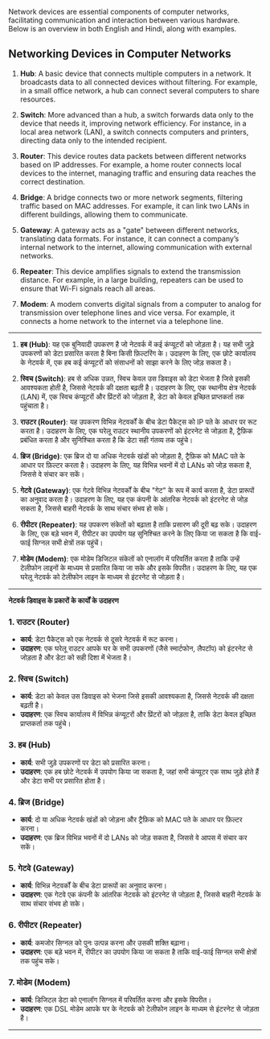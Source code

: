 Network devices are essential components of computer networks, facilitating communication and interaction between various hardware. Below is an overview in both English and Hindi, along with examples.

## Networking Devices in Computer Networks

1. **Hub**: A basic device that connects multiple computers in a network. It broadcasts data to all connected devices without filtering. For example, in a small office network, a hub can connect several computers to share resources.

2. **Switch**: More advanced than a hub, a switch forwards data only to the device that needs it, improving network efficiency. For instance, in a local area network (LAN), a switch connects computers and printers, directing data only to the intended recipient.

3. **Router**: This device routes data packets between different networks based on IP addresses. For example, a home router connects local devices to the internet, managing traffic and ensuring data reaches the correct destination.

4. **Bridge**: A bridge connects two or more network segments, filtering traffic based on MAC addresses. For example, it can link two LANs in different buildings, allowing them to communicate.

5. **Gateway**: A gateway acts as a "gate" between different networks, translating data formats. For instance, it can connect a company’s internal network to the internet, allowing communication with external networks.

6. **Repeater**: This device amplifies signals to extend the transmission distance. For example, in a large building, repeaters can be used to ensure that Wi-Fi signals reach all areas.

7. **Modem**: A modem converts digital signals from a computer to analog for transmission over telephone lines and vice versa. For example, it connects a home network to the internet via a telephone line.

---

1. **हब (Hub)**: यह एक बुनियादी उपकरण है जो नेटवर्क में कई कंप्यूटरों को जोड़ता है। यह सभी जुड़े उपकरणों को डेटा प्रसारित करता है बिना किसी फ़िल्टरिंग के। उदाहरण के लिए, एक छोटे कार्यालय के नेटवर्क में, एक हब कई कंप्यूटरों को संसाधनों को साझा करने के लिए जोड़ सकता है।

2. **स्विच (Switch)**: हब से अधिक उन्नत, स्विच केवल उस डिवाइस को डेटा भेजता है जिसे इसकी आवश्यकता होती है, जिससे नेटवर्क की दक्षता बढ़ती है। उदाहरण के लिए, एक स्थानीय क्षेत्र नेटवर्क (LAN) में, एक स्विच कंप्यूटरों और प्रिंटरों को जोड़ता है, डेटा को केवल इच्छित प्राप्तकर्ता तक पहुंचाता है।

3. **राउटर (Router)**: यह उपकरण विभिन्न नेटवर्कों के बीच डेटा पैकेट्स को IP पते के आधार पर रूट करता है। उदाहरण के लिए, एक घरेलू राउटर स्थानीय उपकरणों को इंटरनेट से जोड़ता है, ट्रैफ़िक प्रबंधित करता है और सुनिश्चित करता है कि डेटा सही गंतव्य तक पहुंचे।

4. **ब्रिज (Bridge)**: एक ब्रिज दो या अधिक नेटवर्क खंडों को जोड़ता है, ट्रैफ़िक को MAC पते के आधार पर फ़िल्टर करता है। उदाहरण के लिए, यह विभिन्न भवनों में दो LANs को जोड़ सकता है, जिससे वे संचार कर सकें।

5. **गेटवे (Gateway)**: एक गेटवे विभिन्न नेटवर्कों के बीच "गेट" के रूप में कार्य करता है, डेटा प्रारूपों का अनुवाद करता है। उदाहरण के लिए, यह एक कंपनी के आंतरिक नेटवर्क को इंटरनेट से जोड़ सकता है, जिससे बाहरी नेटवर्क के साथ संचार संभव हो सके।

6. **रीपीटर (Repeater)**: यह उपकरण संकेतों को बढ़ाता है ताकि प्रसारण की दूरी बढ़ सके। उदाहरण के लिए, एक बड़े भवन में, रीपीटर का उपयोग यह सुनिश्चित करने के लिए किया जा सकता है कि वाई-फाई सिग्नल सभी क्षेत्रों तक पहुंचें।

7. **मोडेम (Modem)**: एक मोडेम डिजिटल संकेतों को एनालॉग में परिवर्तित करता है ताकि उन्हें टेलीफोन लाइनों के माध्यम से प्रसारित किया जा सके और इसके विपरीत। उदाहरण के लिए, यह एक घरेलू नेटवर्क को टेलीफोन लाइन के माध्यम से इंटरनेट से जोड़ता है। 

---
**नेटवर्क डिवाइस के प्रकारों के कार्यों के उदाहरण**

### 1. राउटर (Router)
- **कार्य**: डेटा पैकेट्स को एक नेटवर्क से दूसरे नेटवर्क में रूट करना।
- **उदाहरण**: एक घरेलू राउटर आपके घर के सभी उपकरणों (जैसे स्मार्टफोन, लैपटॉप) को इंटरनेट से जोड़ता है और डेटा को सही दिशा में भेजता है।

### 2. स्विच (Switch)
- **कार्य**: डेटा को केवल उस डिवाइस को भेजना जिसे इसकी आवश्यकता है, जिससे नेटवर्क की दक्षता बढ़ती है।
- **उदाहरण**: एक स्विच कार्यालय में विभिन्न कंप्यूटरों और प्रिंटरों को जोड़ता है, ताकि डेटा केवल इच्छित प्राप्तकर्ता तक पहुंचे।

### 3. हब (Hub)
- **कार्य**: सभी जुड़े उपकरणों पर डेटा को प्रसारित करना।
- **उदाहरण**: एक हब छोटे नेटवर्क में उपयोग किया जा सकता है, जहां सभी कंप्यूटर एक साथ जुड़े होते हैं और डेटा सभी पर प्रसारित होता है।

### 4. ब्रिज (Bridge)
- **कार्य**: दो या अधिक नेटवर्क खंडों को जोड़ना और ट्रैफ़िक को MAC पते के आधार पर फ़िल्टर करना।
- **उदाहरण**: एक ब्रिज विभिन्न भवनों में दो LANs को जोड़ सकता है, जिससे वे आपस में संचार कर सकें।

### 5. गेटवे (Gateway)
- **कार्य**: विभिन्न नेटवर्कों के बीच डेटा प्रारूपों का अनुवाद करना।
- **उदाहरण**: एक गेटवे एक कंपनी के आंतरिक नेटवर्क को इंटरनेट से जोड़ता है, जिससे बाहरी नेटवर्क के साथ संचार संभव हो सके।

### 6. रीपीटर (Repeater)
- **कार्य**: कमजोर सिग्नल को पुनः उत्पन्न करना और उसकी शक्ति बढ़ाना।
- **उदाहरण**: एक बड़े भवन में, रीपीटर का उपयोग किया जा सकता है ताकि वाई-फाई सिग्नल सभी क्षेत्रों तक पहुंच सके।

### 7. मोडेम (Modem)
- **कार्य**: डिजिटल डेटा को एनालॉग सिग्नल में परिवर्तित करना और इसके विपरीत।
- **उदाहरण**: एक DSL मोडेम आपके घर के नेटवर्क को टेलीफोन लाइन के माध्यम से इंटरनेट से जोड़ता है।

---
